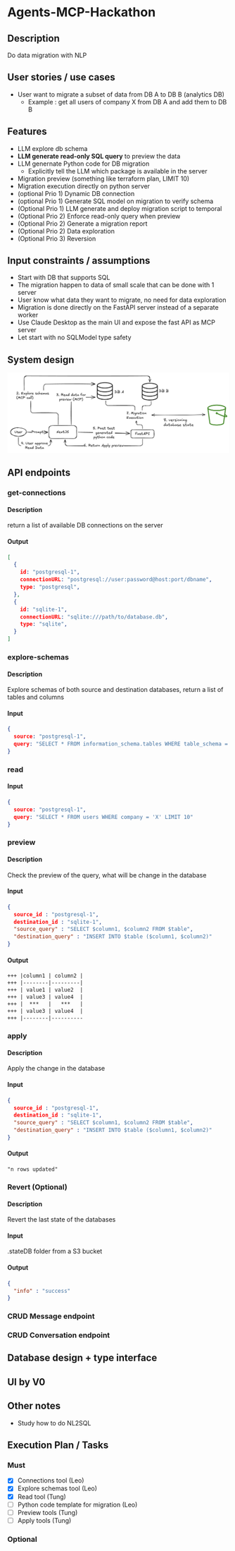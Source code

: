 # Agents-MCP-Hackathon

## Description

Do data migration with NLP

## User stories / use cases

+ User want to migrate a subset of data from DB A to DB B (analytics DB)
  + Example : get all users of company X from DB A and add them to DB B

## Features

+ LLM explore db schema
+ **LLM generate read-only SQL query** to preview the data
+ LLM genernate Python code for DB migration
  + Explicitly tell the LLM which package is available in the server
+ Migration preview (something like terraform plan, LIMIT 10)
+ Migration execution directly on python server
+ (optional Prio 1) Dynamic DB connection
+ (optional Prio 1) Generate SQL model on migration to verify schema
+ (Optional Prio 1) LLM generate and deploy migration script to temporal
+ (Optional Prio 2) Enforce read-only query when preview
+ (Optional Prio 2) Generate a migration report
+ (Optional Prio 2) Data exploration
+ (Optional Prio 3) Reversion

## Input constraints / assumptions

+ Start with DB that supports SQL
+ The migration happen to data of small scale that can be done with 1 server
+ User know what data they want to migrate, no need for data exploration
+ Migration is done directly on the FastAPI server instead of a separate worker
+ Use Claude Desktop as the main UI and expose the fast API as MCP server
+ Let start with no SQLModel type safety

## System design

![1st architecture](/documentation/architecture.png)

## API endpoints

### get-connections

#### Description

return a list of available DB connections on the server

#### Output

```json
[
  {
    id: "postgresql-1",
    connectionURL: "postgresql://user:password@host:port/dbname",
    type: "postgresql",
  },
  {
    id: "sqlite-1",
    connectionURL: "sqlite:///path/to/database.db",
    type: "sqlite",
  }
]
```

### explore-schemas

#### Description

Explore schemas of both source and destination databases, return a list of tables and columns

#### Input

```json
{
  source: "postgresql-1",
  query: "SELECT * FROM information_schema.tables WHERE table_schema = 'public'"
}
```

### read

#### Input

```json
{
  source: "postgresql-1",
  query: "SELECT * FROM users WHERE company = 'X' LIMIT 10"
}
```

### preview

#### Description

Check the preview of the query, what will be change in the database

#### Input

```json
{
  source_id : "postgresql-1",
  destination_id : "sqlite-1",
  "source_query" : "SELECT $column1, $column2 FROM $table",
  "destination_query" : "INSERT INTO $table ($column1, $column2)"
}
```

#### Output

``` text
+++ |column1 | column2 |
+++ |--------|---------|
+++ | value1 | value2  |
+++ | value3 | value4  |
+++ |  ***   |   ***   |
+++ | value3 | value4  |
+++ |--------|----------
```

### apply

#### Description

Apply the change in the database

#### Input

```json
{
  source_id : "postgresql-1",
  destination_id : "sqlite-1",
  "source_query" : "SELECT $column1, $column2 FROM $table",
  "destination_query" : "INSERT INTO $table ($column1, $column2)"
}
```

#### Output

``` text
"n rows updated"
```

### Revert (Optional)

#### Description

Revert the last state of the databases

#### Input

.stateDB folder from a S3 bucket

#### Output

```json
{
  "info" : "success"
}
```

### CRUD Message endpoint

### CRUD Conversation endpoint

## Database design + type interface

## UI by V0

## Other notes

+ Study how to do NL2SQL

## Execution Plan / Tasks

### Must

+ [x] Connections tool (Leo)
+ [x] Explore schemas tool (Leo)
+ [x] Read tool (Tung)
+ [ ] Python code template for migration (Leo)
+ [ ] Preview tools (Tung)
+ [ ] Apply tools (Tung)

### Optional
